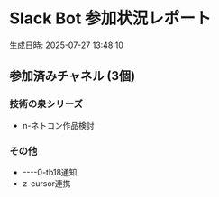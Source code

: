 # Slack Bot 参加状況レポート
生成日時: 2025-07-27 13:48:10

## 参加済みチャネル (3個)

### 技術の泉シリーズ
- n-ネトコン作品検討

### その他
- ----0-tb18通知
- z-cursor連携